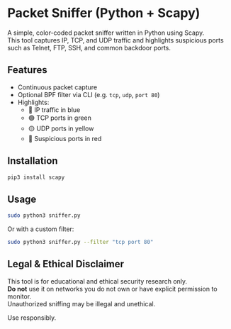 # Packet Sniffer (Python + Scapy)

A simple, color-coded packet sniffer written in Python using Scapy.  
This tool captures IP, TCP, and UDP traffic and highlights suspicious ports such as Telnet, FTP, SSH, and common backdoor ports.

## Features

- Continuous packet capture
- Optional BPF filter via CLI (e.g. `tcp`, `udp`, `port 80`)
- Highlights:
  - 🔵 IP traffic in blue
  - 🟢 TCP ports in green
  - 🟡 UDP ports in yellow
  - 🔴 Suspicious ports in red

## Installation

```bash
pip3 install scapy
```

## Usage

```bash
sudo python3 sniffer.py
```

Or with a custom filter:

```bash
sudo python3 sniffer.py --filter "tcp port 80"
```

## Legal & Ethical Disclaimer

This tool is for educational and ethical security research only.  
**Do not** use it on networks you do not own or have explicit permission to monitor.  
Unauthorized sniffing may be illegal and unethical.

Use responsibly.
